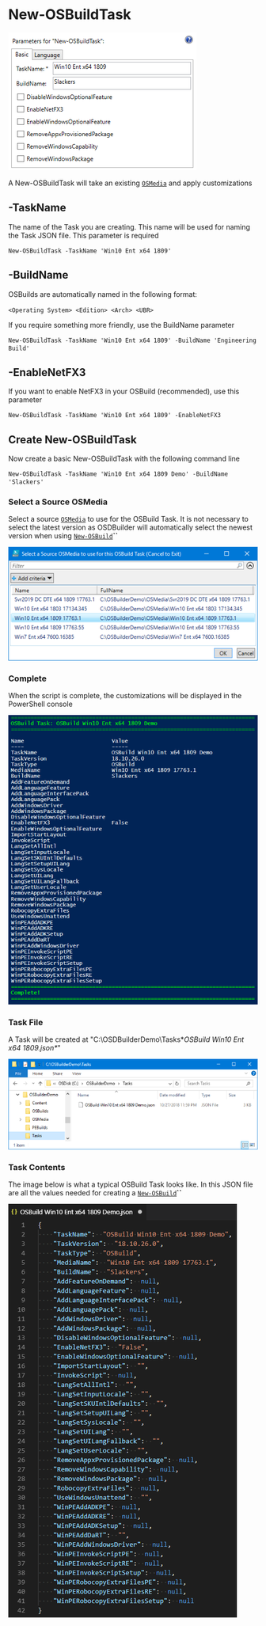 # New-OSBuildTask

![](../../../../../.gitbook/assets/2018-10-28_1-37-12.png)

A New-OSBuildTask will take an existing [`OSMedia`](../../osmedia/) and apply customizations

## -TaskName

The name of the Task you are creating. This name will be used for naming the Task JSON file. This parameter is required

```text
New-OSBuildTask -TaskName 'Win10 Ent x64 1809'
```

## -BuildName

OSBuilds are automatically named in the following format:

`<Operating System> <Edition> <Arch> <UBR>`

If you require something more friendly, use the BuildName parameter

```text
New-OSBuildTask -TaskName 'Win10 Ent x64 1809' -BuildName 'Engineering Build'
```

## -EnableNetFX3

If you want to enable NetFX3 in your OSBuild \(recommended\), use this parameter

```text
New-OSBuildTask -TaskName 'Win10 Ent x64 1809' -EnableNetFX3
```

## Create New-OSBuildTask

Now create a basic New-OSBuildTask with the following command line

```text
New-OSBuildTask -TaskName 'Win10 Ent x64 1809 Demo' -BuildName 'Slackers'
```

### Select a Source OSMedia

Select a source [`OSMedia`](../../osmedia/) to use for the OSBuild Task. It is not necessary to select the latest version as OSDBuilder will automatically select the newest version when using [`New-OSBuild`](https://github.com/OSDeploy/GitBook/tree/b3a0aecd45dca9212c45ad9d136ea80419add73b/osdbuilder/docs/functions/osbuild/new-osbuild.md)**\`\`**

![](../../../../../.gitbook/assets/2018-10-26_2-18-30.png)

### Complete

When the script is complete, the customizations will be displayed in the PowerShell console

![](../../../../../.gitbook/assets/2018-10-28_0-00-04.png)

### Task File

A Task will be created at "C:\OSDBuilderDemo\Tasks\*_OSBuild Win10 Ent x64 1809.json\*_"

![](../../../../../.gitbook/assets/2018-10-28_0-01-26.png)

### Task Contents

The image below is what a typical OSBuild Task looks like. In this JSON file are all the values needed for creating a [`New-OSBuild`](https://github.com/OSDeploy/GitBook/tree/b3a0aecd45dca9212c45ad9d136ea80419add73b/osdbuilder/docs/functions/osbuild/new-osbuild.md)**\`\`**

![](../../../../../.gitbook/assets/2018-10-28_0-06-41.png)


